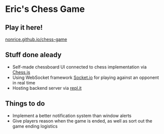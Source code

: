 # Eric's Chess Game

## Play it here!
[nonrice.github.io/chess-game](https://nonrice.github.io/chess-game)

## Stuff done aleady
- Self-made chessboard UI connected to chess implementation via [Chess.js](https://github.com/jhlywa/chess.js)
- Using WebSocket framework [Socket.io](https://github.com/socketio/socket.io) for playing against an opponent in real time 
- Hosting backend server via [repl.it](https://repl.it)

## Things to do
- Implement a better notification system than window alerts 
- Give players reason when the game is ended, as well as sort out the game ending logistics


